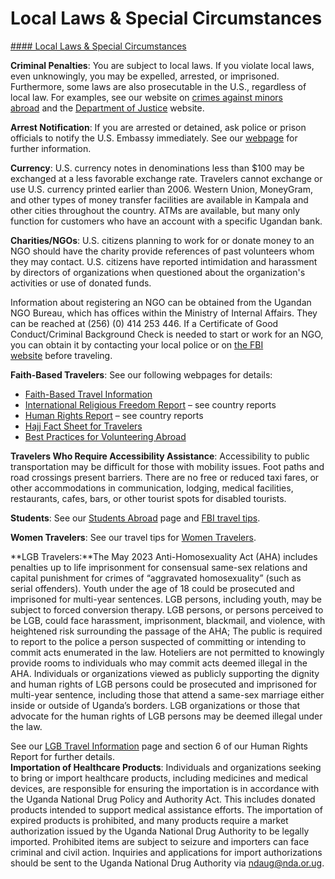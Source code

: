 # Local Laws & Special Circumstances

[#### Local Laws & Special Circumstances](javascript:void(0); "Local Laws & Special Circumstances")

**Criminal Penalties**: You are subject to local laws. If you violate local laws, even unknowingly, you may be expelled, arrested, or imprisoned. Furthermore, some laws are also prosecutable in the U.S., regardless of local law. For examples, see our website on [crimes against minors abroad](https://travel.state.gov/content/travel/en/international-travel/emergencies/arrest-detention/crimes-against-minors.html) and the [Department of Justice](https://www.justice.gov/archives/jm/criminal-resource-manual-1617-extraterritorial-criminal-jurisdiction-18-usc-112-878-970-1116) website.

**Arrest Notification**: If you are arrested or detained, ask police or prison officials to notify the U.S. Embassy immediately. See our [webpage](http://travel.state.gov/content/passports/english/emergencies/arrest.html) for further information.

**Currency**: U.S. currency notes in denominations less than $100 may be exchanged at a less favorable exchange rate. Travelers cannot exchange or use U.S. currency printed earlier than 2006. Western Union, MoneyGram, and other types of money transfer facilities are available in Kampala and other cities throughout the country. ATMs are available, but many only function for customers who have an account with a specific Ugandan bank.

**Charities/NGOs**: U.S. citizens planning to work for or donate money to an NGO should have the charity provide references of past volunteers whom they may contact. U.S. citizens have reported intimidation and harassment by directors of organizations when questioned about the organization's activities or use of donated funds.

Information about registering an NGO can be obtained from the Ugandan NGO Bureau, which has offices within the Ministry of Internal Affairs. They can be reached at (256) (0) 414 253 446. If a Certificate of Good Conduct/Criminal Background Check is needed to start or work for an NGO, you can obtain it by contacting your local police or on [the FBI website](https://www.fbi.gov/services/cjis/identity-history-summary-checks) before traveling.

**Faith-Based Travelers**: See our following webpages for details:

* [Faith-Based Travel Information](https://travel.state.gov/content/passports/en/go/faith-based-travel.html)
* [International Religious Freedom Report](http://www.state.gov/j/drl/irf/rpt/index.htm) – see country reports
* [Human Rights Report](http://www.state.gov/j/drl/rls/hrrpt/) – see country reports
* [Hajj Fact Sheet for Travelers](http://travel.state.gov/content/passports/en/go/Hajj.html)
* [Best Practices for Volunteering Abroad](https://travel.state.gov/content/passports/en/go/volunteer.html)

**Travelers Who Require Accessibility Assistance**: Accessibility to public transportation may be difficult for those with mobility issues. Foot paths and road crossings present barriers. There are no free or reduced taxi fares, or other accommodations in communication, lodging, medical facilities, restaurants, cafes, bars, or other tourist spots for disabled tourists.

**Students**: See our [Students Abroad](http://travel.state.gov/content/studentsabroad/en.html) page and [FBI travel tips](https://www.fbi.gov/file-repository/student-travel-brochure-pdf.pdf/view).

**Women Travelers**: See our travel tips for [Women Travelers](http://travel.state.gov/content/passports/english/go/Women.html).

**LGB Travelers:**The May 2023 Anti-Homosexuality Act (AHA) includes penalties up to life imprisonment for consensual same-sex relations and capital punishment for crimes of “aggravated homosexuality” (such as serial offenders). Youth under the age of 18 could be prosecuted and imprisoned for multi-year sentences. LGB persons, including youth, may be subject to forced conversion therapy. LGB persons, or persons perceived to be LGB, could face harassment, imprisonment, blackmail, and violence, with heightened risk surrounding the passage of the AHA; The public is required to report to the police a person suspected of committing or intending to commit acts enumerated in the law. Hoteliers are not permitted to knowingly provide rooms to individuals who may commit acts deemed illegal in the AHA. Individuals or organizations viewed as publicly supporting the dignity and human rights of LGB persons could be prosecuted and imprisoned for multi-year sentence, including those that attend a same-sex marriage either inside or outside of Uganda’s borders. LGB organizations or those that advocate for the human rights of LGB persons may be deemed illegal under the law.

See our [LGB Travel Information](https://travel.state.gov/content/travel/en/international-travel/before-you-go/travelers-with-special-considerations/lgbti.html) page and section 6 of our Human Rights Report for further details.  
 **Importation of Healthcare Products**: Individuals and organizations seeking to bring or import healthcare products, including medicines and medical devices, are responsible for ensuring the importation is in accordance with the Uganda National Drug Policy and Authority Act. This includes donated products intended to support medical assistance efforts. The importation of expired products is prohibited, and many products require a market authorization issued by the Uganda National Drug Authority to be legally imported. Prohibited items are subject to seizure and importers can face criminal and civil action. Inquiries and applications for import authorizations should be sent to the Uganda National Drug Authority via [ndaug@nda.or.ug](mailto:ndaug@nda.or.ug).